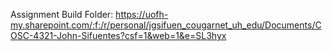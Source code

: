 Assignment Build Folder: https://uofh-my.sharepoint.com/:f:/r/personal/jgsifuen_cougarnet_uh_edu/Documents/COSC-4321-John-Sifuentes?csf=1&web=1&e=SL3hyx
